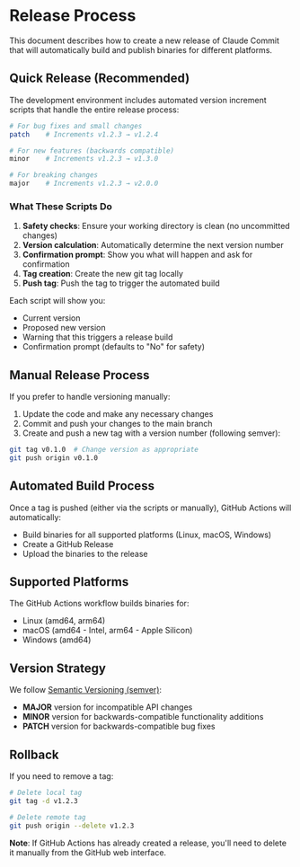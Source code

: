 # Release Process

This document describes how to create a new release of Claude Commit that will automatically build and publish binaries for different platforms.

## Quick Release (Recommended)

The development environment includes automated version increment scripts that handle the entire release process:

```bash
# For bug fixes and small changes
patch    # Increments v1.2.3 → v1.2.4

# For new features (backwards compatible)
minor    # Increments v1.2.3 → v1.3.0

# For breaking changes
major    # Increments v1.2.3 → v2.0.0
```

### What These Scripts Do

1. **Safety checks**: Ensure your working directory is clean (no uncommitted changes)
2. **Version calculation**: Automatically determine the next version number
3. **Confirmation prompt**: Show you what will happen and ask for confirmation
4. **Tag creation**: Create the new git tag locally
5. **Push tag**: Push the tag to trigger the automated build

Each script will show you:

- Current version
- Proposed new version
- Warning that this triggers a release build
- Confirmation prompt (defaults to "No" for safety)

## Manual Release Process

If you prefer to handle versioning manually:

1. Update the code and make any necessary changes
2. Commit and push your changes to the main branch
3. Create and push a new tag with a version number (following semver):

```bash
git tag v0.1.0  # Change version as appropriate
git push origin v0.1.0
```

## Automated Build Process

Once a tag is pushed (either via the scripts or manually), GitHub Actions will automatically:

- Build binaries for all supported platforms (Linux, macOS, Windows)
- Create a GitHub Release
- Upload the binaries to the release

## Supported Platforms

The GitHub Actions workflow builds binaries for:

- Linux (amd64, arm64)
- macOS (amd64 - Intel, arm64 - Apple Silicon)
- Windows (amd64)

## Version Strategy

We follow [Semantic Versioning (semver)](https://semver.org/):

- **MAJOR** version for incompatible API changes
- **MINOR** version for backwards-compatible functionality additions
- **PATCH** version for backwards-compatible bug fixes

## Rollback

If you need to remove a tag:

```bash
# Delete local tag
git tag -d v1.2.3

# Delete remote tag
git push origin --delete v1.2.3
```

**Note**: If GitHub Actions has already created a release, you'll need to delete it manually from the GitHub web interface.
